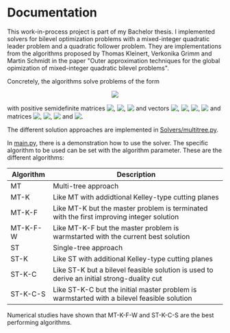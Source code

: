 # Documentation



This work-in-process project is part of my Bachelor thesis. I implemented solvers for bilevel optimization problems with a mixed-integer quadratic leader problem and a quadratic follower problem. They are implementations from the algorithms proposed by Thomas Kleinert, Verkonika Grimm and Martin Schmidt in the paper "Outer approximation techniques for the global opimization of mixed-integer quadratic bilevel problems".

Concretely, the algorithms solve problems of the form

<!-- $$
\begin{split}
\min_{x,\bar{y}} \; & q_u(x,\bar{y}) = \frac{1}{2} x^\top H_u x + c_u^\top x
+ \frac{1}{2} \bar{y}^\top G_u \bar{y} + d_u^\top \bar{y}\\
s.t. \; & A x + B \bar{y} \geq a,\\
& x_i \in \mathbb{Z} \cap [x_i^-, x_i^+] \; \forall i \in I := \{1, ..., |I| \},\\
& x_i \in \mathbb{R} \; \forall i \in R := \{|I| + 1, ..., n_x \},\\
& \bar{y} \in \argmin_y \{q_l (y) = \frac{1}{2}y^\top G_l y + d_l^\top y : C x_I + Dy \geq b, y \in \mathbb{R}^{n_y}\}
\end{split}
$$ --> 

<div align="center"><img style="background: white;" src="https://render.githubusercontent.com/render/math?math=%5Cbegin%7Bsplit%7D%0A%5Cmin_%7Bx%2C%5Cbar%7By%7D%7D%20%5C%3B%20%26%20q_u(x%2C%5Cbar%7By%7D)%20%3D%20%5Cfrac%7B1%7D%7B2%7D%20x%5E%5Ctop%20H_u%20x%20%2B%20c_u%5E%5Ctop%20x%0A%2B%20%5Cfrac%7B1%7D%7B2%7D%20%5Cbar%7By%7D%5E%5Ctop%20G_u%20%5Cbar%7By%7D%20%2B%20d_u%5E%5Ctop%20%5Cbar%7By%7D%5C%5C%0As.t.%20%5C%3B%20%26%20A%20x%20%2B%20B%20%5Cbar%7By%7D%20%5Cgeq%20a%2C%5C%5C%0A%26%20x_i%20%5Cin%20%5Cmathbb%7BZ%7D%20%5Ccap%20%5Bx_i%5E-%2C%20x_i%5E%2B%5D%20%5C%3B%20%5Cforall%20i%20%5Cin%20I%20%3A%3D%20%5C%7B1%2C%20...%2C%20%7CI%7C%20%5C%7D%2C%5C%5C%0A%26%20x_i%20%5Cin%20%5Cmathbb%7BR%7D%20%5C%3B%20%5Cforall%20i%20%5Cin%20R%20%3A%3D%20%5C%7B%7CI%7C%20%2B%201%2C%20...%2C%20n_x%20%5C%7D%2C%5C%5C%0A%26%20%5Cbar%7By%7D%20%5Cin%20%5Cargmin_y%20%5C%7Bq_l%20(y)%20%3D%20%5Cfrac%7B1%7D%7B2%7Dy%5E%5Ctop%20G_l%20y%20%2B%20d_l%5E%5Ctop%20y%20%3A%20C%20x_I%20%2B%20Dy%20%5Cgeq%20b%2C%20y%20%5Cin%20%5Cmathbb%7BR%7D%5E%7Bn_y%7D%5C%7D%0A%5Cend%7Bsplit%7D"></div>

with positive semidefinite matrices <!-- $H_u \in \R^{n_x \times n_x}$ --> <img style="transform: translateY(0.1em); background: white;" src="https://render.githubusercontent.com/render/math?math=H_u%20%5Cin%20%5CR%5E%7Bn_x%20%5Ctimes%20n_x%7D">, <!-- $G_u \in \R^{n_y \times n_y}$ --> <img style="transform: translateY(0.1em); background: white;" src="https://render.githubusercontent.com/render/math?math=G_u%20%5Cin%20%5CR%5E%7Bn_y%20%5Ctimes%20n_y%7D">, <!-- $G_l \in \R^{n_y \times n_y}$ --> <img style="transform: translateY(0.1em); background: white;" src="https://render.githubusercontent.com/render/math?math=G_l%20%5Cin%20%5CR%5E%7Bn_y%20%5Ctimes%20n_y%7D"> and vectors <!-- $c_u \in \R^{n_x}$ --> <img style="transform: translateY(0.1em); background: white;" src="https://render.githubusercontent.com/render/math?math=c_u%20%5Cin%20%5CR%5E%7Bn_x%7D">, <!-- $d_u, d_l \in \R^{n_y}$ --> <img style="transform: translateY(0.1em); background: white;" src="https://render.githubusercontent.com/render/math?math=d_u%2C%20d_l%20%5Cin%20%5CR%5E%7Bn_y%7D">, <!-- $a \in \R^{m_u}$ --> <img style="transform: translateY(0.1em); background: white;" src="https://render.githubusercontent.com/render/math?math=a%20%5Cin%20%5CR%5E%7Bm_u%7D">, <!-- $b \in \R^{m_l}$ --> <img style="transform: translateY(0.1em); background: white;" src="https://render.githubusercontent.com/render/math?math=b%20%5Cin%20%5CR%5E%7Bm_l%7D"> and matrices <!-- $A \in \R^{m_u \times n_x}$ --> <img style="transform: translateY(0.1em); background: white;" src="https://render.githubusercontent.com/render/math?math=A%20%5Cin%20%5CR%5E%7Bm_u%20%5Ctimes%20n_x%7D">, <!-- $B \in \R^{m_u \times n_y}$ --> <img style="transform: translateY(0.1em); background: white;" src="https://render.githubusercontent.com/render/math?math=B%20%5Cin%20%5CR%5E%7Bm_u%20%5Ctimes%20n_y%7D">, <!-- $C \in \R^{m_l \times n_x}$ --> <img style="transform: translateY(0.1em); background: white;" src="https://render.githubusercontent.com/render/math?math=C%20%5Cin%20%5CR%5E%7Bm_l%20%5Ctimes%20n_x%7D"> and <!-- $D \in \R^{m_l \times n_y}$ --> <img style="transform: translateY(0.1em); background: white;" src="https://render.githubusercontent.com/render/math?math=D%20%5Cin%20%5CR%5E%7Bm_l%20%5Ctimes%20n_y%7D">.

The different solution approaches are implemented in [Solvers/multitree.py](Solvers/multitree.py).

In [main.py](main.py), there is a demonstration how to use the solver.
The specific algorithm to be used can be set with the algorithm parameter.
These are the different algorithms:

|  Algorithm | Description  |
|---|---|
|  MT | Multi-tree approach  |
| MT-K  |  Like MT with addidtional Kelley-type cutting planes |
|  MT-K-F | Like MT-K but the master problem is terminated with the first improving integer solution  |
|  MT-K-F-W |  Like MT-K-F but the master problem is warmstarted with the current best solution |
| ST  |  Single-tree approach |
| ST-K  |  Like ST with additional Kelley-type cutting planes |
|  ST-K-C |  Like ST-K but a bilevel feasible solution is used to derive an initial strong-duality cut |
| ST-K-C-S  |  Like ST-K-C but the initial master problem is warmstarted with a bilevel feasible solution |

Numerical studies have shown that MT-K-F-W and ST-K-C-S are the best performing algorithms.


